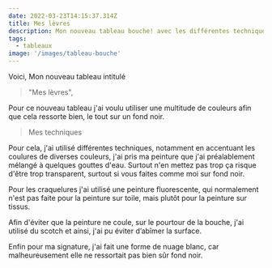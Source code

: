 ```yaml
---
date: 2022-03-23T14:15:37.314Z
title: Mes lèvres
description: Mon nouveau tableau bouche! avec les différentes techniques que j'ai utiliser.
tags:
  - tableaux
image: '/images/tableau-bouche'
---
```

Voici, Mon nouveau tableau intitulé

> "Mes lèvres",

Pour ce nouveau tableau j'ai voulu utiliser une multitude de couleurs afin que cela ressorte bien, le tout sur un fond noir.

> Mes techniques

Pour cela, j'ai utilisé différentes techniques, notamment en accentuant les coulures de diverses couleurs, j'ai pris ma peinture que j'ai préalablement mélangé à quelques gouttes d'eau. Surtout n'en mettez pas trop ça risque d'être trop transparent, surtout si vous faites comme moi sur fond noir.

Pour les craquelures j'ai utilisé une peinture fluorescente, qui normalement n'est pas faite pour la peinture sur toile, mais plutôt pour la peinture sur tissus.

Afin d'éviter que la peinture ne coule, sur le pourtour de la bouche, j'ai utilisé du scotch et ainsi, j'ai pu éviter d’abîmer la surface.

Enfin pour ma signature, j'ai fait une forme de nuage blanc, car malheureusement elle ne ressortait pas bien sûr fond noir.
